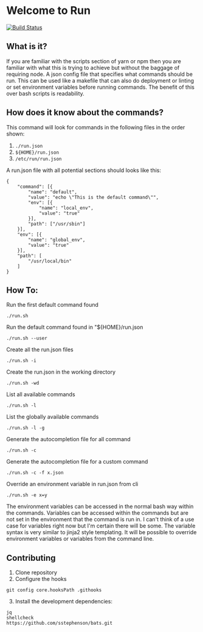 # Welcome to Run
[![Build Status](https://travis-ci.org/andyjp94/run.svg?branch=master)](https://travis-ci.org/andyjp94/run)  
## What is it?
If you are familiar with the scripts section of yarn or npm then you are familiar with what this is trying to achieve but without the baggage of requiring node. A json config file that specifies what commands should be run. This can be used like a makefile that can also do deployment or linting or set environment variables before running commands. The benefit of this over bash scripts is readability.

## How does it know about the commands? <a id="files"></a>
This command will look for commands in the following files in the order shown:
1. ```./run.json```
2. ```${HOME}/run.json```
3. ```/etc/run/run.json```

A run.json file with all potential sections should looks like this:
```
{
	"command": [{
		"name": "default",
		"value": "echo \"This is the default command\"",
		"env": [{
			"name": "local_env",
			"value": "true"
		}],
		"path": ["/usr/sbin"]
	}],
	"env": [{
		"name": "global_env",
		"value": "true"
	}],
	"path": [
		"/usr/local/bin"
	]
}   
```

## How To:
Run the first default command found
```
./run.sh
```  
Run the default command found in "${HOME}/run.json
```
./run.sh --user
```
Create all the run.json files
```
./run.sh -i
```
Create the run.json in the working directory
```
./run.sh -wd
```
List all available commands
```
./run.sh -l
```
List the globally available commands
```
./run.sh -l -g
```
Generate the autocompletion file for all command
```
./run.sh -c
```
Generate the autocompletion file for a custom command
```
./run.sh -c -f x.json
```
Override an environment variable in run.json from cli
```
./run.sh -e x=y
```




The environment variables can be accessed in the normal bash way within the commands. Variables can be accessed within the commands
but are not set in the environment that the command is run in. I can't think of a use case for variables right now but I'm certain there
will be some. The variable syntax is very similar to jinja2 style templating. It will be possible to override environment variables or variables from the command line.


## Contributing
1. Clone repository
2. Configure the hooks
```
git config core.hooksPath .githooks
```
3. Install the development dependencies:
```
jq
shellcheck
https://github.com/sstephenson/bats.git
```



